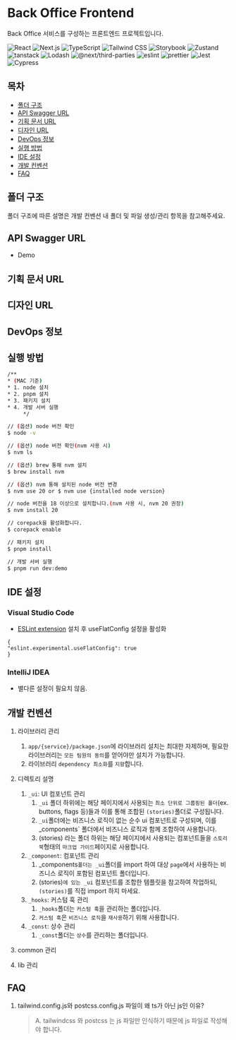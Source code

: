 # Back Office Frontend

Back Office 서비스를 구성하는 프론트엔드 프로젝트입니다.


![React](https://img.shields.io/badge/react-19-blue.svg)
![Next.js](https://img.shields.io/badge/next.js-15-blue.svg)
![TypeScript](https://img.shields.io/badge/typescript-5.5.4-blue.svg)
![Tailwind CSS](https://img.shields.io/badge/tailwindcss-3.4.7-teal.svg)
![Storybook](https://img.shields.io/badge/Storybook--teal.svg)
![Zustand](https://img.shields.io/badge/zustand-4.5.4-D91656.svg)
![tanstack](https://img.shields.io/badge/tanstack-5.62.8-orange.svg)
![Lodash](https://img.shields.io/badge/lodash-4.17.21-orange.svg)
![@next/third-parties](https://img.shields.io/badge/@next/third--parties-15.1.7-orange.svg)
![eslint](https://img.shields.io/badge/eslint-8.57.0-4379F2.svg)
![prettier](https://img.shields.io/badge/prettier-3.3.3-4379F2.svg)
![Jest](https://img.shields.io/badge/Jest-29.7.0-674188.svg) ![Cypress](https://img.shields.io/badge/Cypress-13.17.0-674188.svg)

## 목차

- [폴더 구조](#폴더-구조)
- [API Swagger URL](#api-swagger-url)
- [기획 문서 URL](#기획-문서-url)
- [디자인 URL](#디자인-url)
- [DevOps 정보](#devops-정보)
- [실행 방법](#실행-방법)
- [IDE 설정](#ide-설정)
- [개발 컨벤션](#개발-컨벤션)
- [FAQ](#faq)

## 폴더 구조

폴더 구조에 따른 설명은 개발 컨벤션 내 폴더 및 파일 생성/관리 항목을 참고해주세요.

## API Swagger URL

- Demo

## 기획 문서 URL

## 디자인 URL

## DevOps 정보

## 실행 방법
```bash
/**
* (MAC 기준)
* 1. node 설치
* 2. pnpm 설치
* 3. 패키지 설치
* 4. 개발 서버 실행
     */

// (옵션) node 버전 확인
$ node -v

// (옵션) node 버전 확인(nvm 사용 시)
$ nvm ls

// (옵션) brew 통해 nvm 설치
$ brew install nvm

// (옵션) nvm 통해 설치된 node 버전 변경
$ nvm use 20 or $ nvm use {installed node version}

// node 버전을 18 이상으로 설치합니다.(nvm 사용 시, nvm 20 권장)
$ nvm install 20

// corepack을 활성화합니다.
$ corepack enable

// 패키지 설치
$ pnpm install

// 개발 서버 실행
$ pnpm run dev:demo
```

## IDE 설정

### Visual Studio Code

- [ESLint extension](https://marketplace.visualstudio.com/items?itemName=dbaeumer.vscode-eslint) 설치 후 useFlatConfig 설정을 활성화
```
{
"eslint.experimental.useFlatConfig": true
}
```

### IntelliJ IDEA

- 별다른 설정이 필요치 않음.

## 개발 컨벤션

1. 라이브러리 관리
   1. `app/{service}/package.json`에 라이브러리 설치는 최대한 자제하며, 필요한 라이브러리는 `모든 팀원의 동의`를 얻어야만 설치가 가능합니다.
   2. 라이브러리 `dependency 최소화`를 `지향`합니다.
2. 디렉토리 설명
    1. `_ui`: UI 컴포넌트 관리
       1. `_ui` 폴더 하위에는 해당 페이지에서 사용되는 `최소 단위로 그룹핑된 폴더`(ex. buttons, flags 등)들과 이를 통해 조합된 `(stories)`폴더로 구성됩니다.
       2. `_ui`폴더에는 비즈니스 로직이 없는 순수 ui 컴포넌트로 구성되며, 이를 _components` 폴더에서 비즈니스 로직과 함께 조합하여 사용합니다.
       3. (stories) 라는 폴더 하위는 해당 페이지에서 사용되는 컴포넌트들을 `스토리북`형태의 `마크업 가이드`페이지로 사용합니다.
    2. `_component`: 컴포넌트 관리
       1. _components`폴더는 _ui`폴더를 import 하여 대상 `page`에서 사용하는 비즈니스 로직이 포함된 컴포넌트 폴더입니다.
       2. (stories)`에 있는 _ui` 컴포넌트를 조합한 템플릿을 참고하여 작업하되, `(stories)`를 직접 import 하지 마세요.
    3. `_hooks`: 커스텀 훅 관리
       1. `_hooks`폴더는 `커스텀 훅`을 관리하는 폴더입니다.
       2. `커스텀 훅`은 `비즈니스 로직`을 `재사용`하기 위해 사용합니다.
    4. `_const`: 상수 관리
       1. `_const`폴더는 `상수`를 관리하는 폴더입니다.

3. common 관리 
4. lib 관리

## FAQ

1. tailwind.config.js와 postcss.config.js 파일이 왜 ts가 아닌 js인 이유?
   > A. tailwindcss 와 postcss 는 js 파일만 인식하기 때문에 js 파일로 작성해야 합니다.